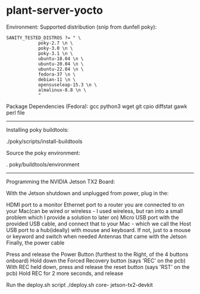 # plant-server-yocto

Environment:
Supported distribution (snip from dunfell poky):
```
SANITY_TESTED_DISTROS ?= " \
            poky-2.7 \n \
            poky-3.0 \n \
            poky-3.1 \n \
            ubuntu-18.04 \n \
            ubuntu-20.04 \n \
            ubuntu-22.04 \n \
            fedora-37 \n \
            debian-11 \n \
            opensuseleap-15.3 \n \
            almalinux-8.8 \n \
            "
```

Package Dependencies (Fedora):
gcc python3 wget git cpio diffstat gawk perl file

---------------------------------

Installing poky buildtools:

./poky/scripts/install-buildtools

Source the poky environment:

. poky/buildtools/environment

----------------------------------

Programming the NVIDIA Jetson TX2 Board:

With the Jetson shutdown and unplugged from power, plug in the:

HDMI port to a monitor
Ethernet port to a router you are connected to on your Mac(can be wired or wireless - I used wireless, but ran into a small problem which I provide a solution to later on)
Micro USB port with the provided USB cable, and connect that to your Mac - which we call the Host
USB port to a hub(ideally) with mouse and keyboard. If not, just to a mouse or keyword and switch when needed
Antennas that came with the Jetson
Finally, the power cable

Press and release the Power Button (furthest to the Right, of the 4 buttons onboard)
Hold down the Forced Recovery button (says 'REC' on the pcb)
With REC held down, press and release the reset button (says 'RST' on the pcb)
Hold REC for 2 more seconds, and release

Run the deploy.sh script
./deploy.sh core-<bphome> jetson-tx2-devkit
